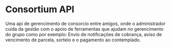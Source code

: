 # Consortium API

Uma api de gerencimento de consorcio entre amigos, onde o administrador cuida da gestão com o apoio de ferramentas que ajudam no gerencimento do grupo como por exemplo: Envio de notificações de cobrança, aviso de vencimento de parcela, sorteio e o pagamento ao contemplado.